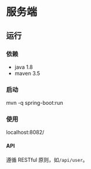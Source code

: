 # 服务端

## 运行

### 依赖
* java 1.8
* maven 3.5

### 启动
mvn -q spring-boot:run

### 使用
localhost:8082/

#### API
遵循 RESTful 原则，如`/api/user`。
